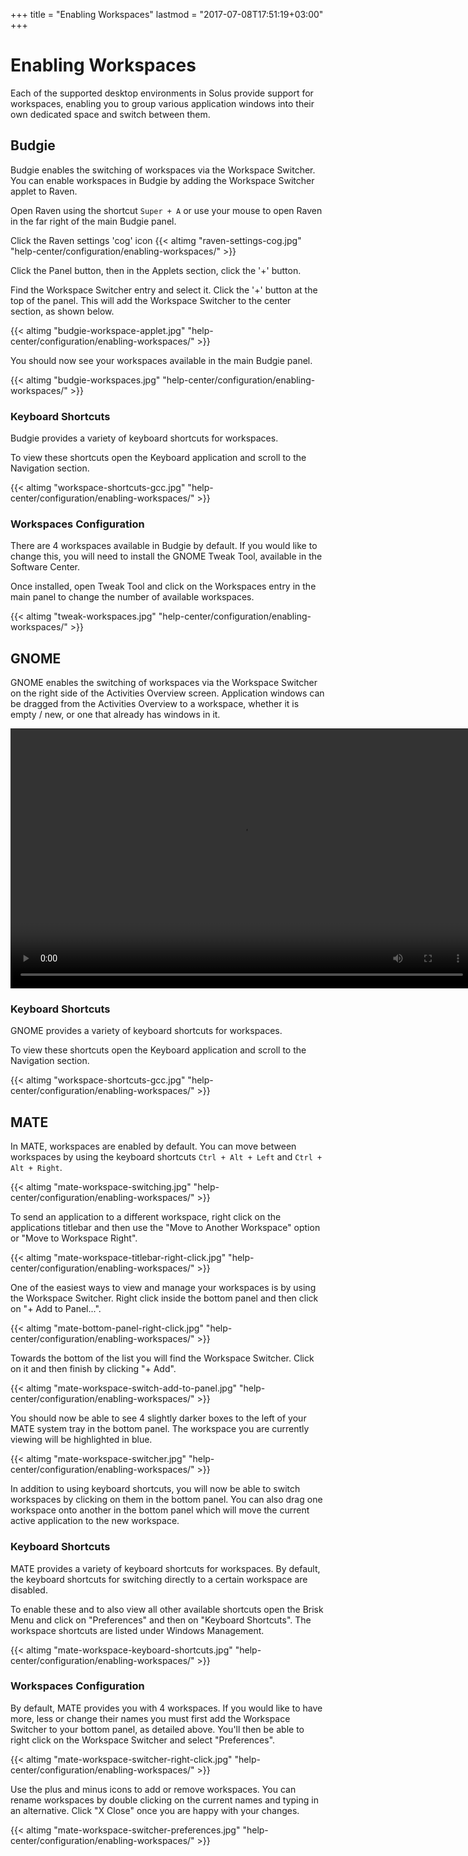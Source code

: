 +++
title = "Enabling Workspaces"
lastmod = "2017-07-08T17:51:19+03:00"
+++
# Enabling Workspaces

Each of the supported desktop environments in Solus provide support for workspaces, enabling you to group various application windows into their own dedicated space and switch between them.

## Budgie

Budgie enables the switching of workspaces via the Workspace Switcher. You can enable workspaces in Budgie by adding the Workspace Switcher applet to Raven.

Open Raven using the shortcut `Super + A` or use your mouse to open Raven in the far right of the main Budgie panel.

Click the Raven settings 'cog' icon {{< altimg "raven-settings-cog.jpg" "help-center/configuration/enabling-workspaces/" >}}

Click the Panel button, then in the Applets section, click the '+' button.

Find the Workspace Switcher entry and select it. Click the '+' button at the top of the panel. This will add the Workspace Switcher to the center section, as shown below.

{{< altimg "budgie-workspace-applet.jpg" "help-center/configuration/enabling-workspaces/" >}}

You should now see your workspaces available in the main Budgie panel.

{{< altimg "budgie-workspaces.jpg" "help-center/configuration/enabling-workspaces/" >}}

### Keyboard Shortcuts

Budgie provides a variety of keyboard shortcuts for workspaces.

To view these shortcuts open the Keyboard application and scroll to the Navigation section.

{{< altimg "workspace-shortcuts-gcc.jpg" "help-center/configuration/enabling-workspaces/" >}}

### Workspaces Configuration

There are 4 workspaces available in Budgie by default. If you would like to change this, you will need to install the
GNOME Tweak Tool, available in the Software Center.

Once installed, open Tweak Tool and click on the Workspaces entry in the main panel to change the number of available
workspaces.

{{< altimg "tweak-workspaces.jpg" "help-center/configuration/enabling-workspaces/" >}}

## GNOME

GNOME enables the switching of workspaces via the Workspace Switcher on the right side of the Activities Overview screen. Application windows can be dragged from the Activities Overview to a workspace, whether it is empty / new, or one that already has windows in it.

<video src="/vids/GNOME-Workspace-Switch.mp4" autoplay="autoplay" loop="loop" width="740" height="416"></video>

### Keyboard Shortcuts

GNOME provides a variety of keyboard shortcuts for workspaces.

To view these shortcuts open the Keyboard application and scroll to the Navigation section.

{{< altimg "workspace-shortcuts-gcc.jpg" "help-center/configuration/enabling-workspaces/" >}}

## MATE

In MATE, workspaces are enabled by default.  You can move between workspaces by using the keyboard shortcuts `Ctrl + Alt + Left` and `Ctrl + Alt + Right`.

{{< altimg "mate-workspace-switching.jpg" "help-center/configuration/enabling-workspaces/" >}}

To send an application to a different workspace, right click on the applications titlebar and then use the "Move to Another Workspace" option or "Move to Workspace Right".

{{< altimg "mate-workspace-titlebar-right-click.jpg" "help-center/configuration/enabling-workspaces/" >}}

One of the easiest ways to view and manage your workspaces is by using the Workspace Switcher.  Right click inside the bottom panel and then click on "+ Add to Panel...".

{{< altimg "mate-bottom-panel-right-click.jpg" "help-center/configuration/enabling-workspaces/" >}}

Towards the bottom of the list you will find the Workspace Switcher.  Click on it and then finish by clicking "+ Add".  

{{< altimg "mate-workspace-switch-add-to-panel.jpg" "help-center/configuration/enabling-workspaces/" >}}

You should now be able to see 4 slightly darker boxes to the left of your MATE system tray in the bottom panel.  The workspace you are currently viewing will be highlighted in blue.

{{< altimg "mate-workspace-switcher.jpg" "help-center/configuration/enabling-workspaces/" >}}

In addition to using keyboard shortcuts, you will now be able to switch workspaces by clicking on them in the bottom panel.  You can also drag one workspace onto another in the bottom panel which will move the current active application to the new workspace.

### Keyboard Shortcuts

MATE provides a variety of keyboard shortcuts for workspaces.  By default, the keyboard shortcuts for switching directly to a certain workspace are disabled.

To enable these and to also view all other available shortcuts open the Brisk Menu and click on "Preferences" and then on "Keyboard Shortcuts".  The workspace shortcuts are listed under Windows Management.

{{< altimg "mate-workspace-keyboard-shortcuts.jpg" "help-center/configuration/enabling-workspaces/" >}}

### Workspaces Configuration

By default, MATE provides you with 4 workspaces.  If you would like to have more, less or change their names you must first add the Workspace Switcher to your bottom panel, as detailed above.  You'll then be able to right click on the Workspace Switcher and select "Preferences".

{{< altimg "mate-workspace-switcher-right-click.jpg" "help-center/configuration/enabling-workspaces/" >}}

Use the plus and minus icons to add or remove workspaces.  You can rename workspaces by double clicking on the current names and typing in an alternative.  Click "X Close" once you are happy with your changes.

{{< altimg "mate-workspace-switcher-preferences.jpg" "help-center/configuration/enabling-workspaces/" >}}
